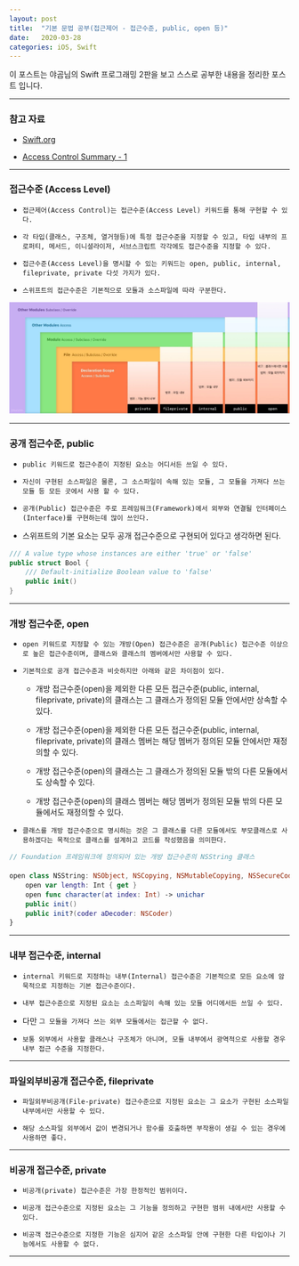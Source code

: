 ```yaml
---
layout: post
title:  "기본 문법 공부(접근제어 - 접근수준, public, open 등)"
date:   2020-03-28
categories: iOS, Swift
---
```


이 포스트는 야곰님의 Swift 프로그래밍 2판을 보고 스스로 공부한 내용을 정리한 포스트 입니다.

- - -

### 참고 자료

- [Swift.org](https://docs.swift.org/swift-book/LanguageGuide/AccessControl.html)

- [Access Control Summary - 1](https://vincentgeranium.github.io/ios,/swift/2020/03/28/basicSyntax.html)

- - -

### 접근수준 (Access Level)

- `접근제어(Access Control)는 접근수준(Access Level) 키워드를 통해 구현할 수 있다.`

- `각 타입(클래스, 구조체, 열거형등)에 특정 접근수준을 지정할 수 있고, 타입 내부의 프로퍼티, 메서드, 이니셜라이저, 서브스크립트 각각에도 접근수준을 지정할 수 있다.`

- `접근수준(Access Level)을 명시할 수 있는 키워드는 open, public, internal, fileprivate, private 다섯 가지가 있다.`

- `스위프트의 접근수준은 기본적으로 모듈과 소스파일에 따라 구분한다.`

![AccessLevelImage-1](https://github.com/VincentGeranium/VincentGeranium.github.io/blob/master/assets/img/SwiftAccessControl.png?raw=true)

- - -

### 공개 접근수준, public

- `public 키워드로 접근수준이 지정된 요소는 어디서든 쓰일 수 있다.`

- `자신이 구현된 소스파일은 물론, 그 소스파일이 속해 있는 모듈, 그 모듈을 가져다 쓰는 모듈 등 모든 곳에서 사용 할 수 있다.`

- `공개(Public) 접근수준은 주로 프레임워크(Framework)에서 외부와 연결될 인터페이스(Interface)를 구현하는데 많이 쓰인다.`

- 스위프트의 기본 요소는 모두 공개 접근수준으로 구현되어 있다고 생각하면 된다.

```swift
/// A value type whose instances are either 'true' or 'false'
public struct Bool {
    /// Default-initialize Boolean value to 'false'
    public init()
}
```

- - -

### 개방 접근수준, open

- `open 키워드로 지정할 수 있는 개방(Open) 접근수준은 공개(Public) 접근수준 이상으로 높은 접근수준이며, 클래스와 클래스의 멤버에서만 사용할 수 있다.`

- `기본적으로 공개 접근수준과 비슷하지만 아래와 같은 차이점이 있다.`

    - 개방 접근수준(open)을 제외한 다른 모든 접근수준(public, internal, fileprivate, private)의 클래스는 그 클래스가 정의된 모듈 안에서만 상속할 수 있다.
    
    - 개방 접근수준(open)을 제외한 다른 모든 접근수준(public, internal, fileprivate, private)의 클래스 멤버는 해당 멤버가 정의된 모듈 안에서만 재정의할 수 있다.
    
    - 개방 접근수준(open)의 클래스는 그 클래스가 정의된 모듈 밖의 다른 모듈에서도 상속할 수 있다.
    
    - 개방 접근수준(open)의 클래스 멤버는 해당 멤버가 정의된 모듈 밖의 다른 모듈에서도 재정의할 수 있다.
    
- `클래스를 개방 접근수준으로 명시하는 것은 그 클래스를 다른 모듈에서도 부모클래스로 사용하겠다는 목적으로 클래스를 설계하고 코드를 작성했음을 의미한다.`

```swift
// Foundation 프레임워크에 정의되어 있는 개방 접근수준의 NSString 클래스

open class NSString: NSObject, NSCopying, NSMutableCopying, NSSecureCoding {
    open var length: Int { get }
    open func character(at index: Int) -> unichar
    public init()
    public init?(coder aDecoder: NSCoder)
}
```

- - -

### 내부 접근수준, internal

- `internal 키워드로 지정하는 내부(Internal) 접근수준은 기본적으로 모든 요소에 암묵적으로 지정하는 기본 접근수준이다.`

- `내부 접근수준으로 지정된 요소는 소스파일이 속해 있는 모듈 어디에서든 쓰일 수 있다.`

- 다만 `그 모듈을 가져다 쓰는 외부 모듈에서는 접근할 수 없다.`

- `보통 외부에서 사용할 클래스나 구조체가 아니며, 모듈 내부에서 광역적으로 사용할 경우 내부 접근 수준을 지정한다.`

- - -

### 파일외부비공개 접근수준, fileprivate

- `파일외부비공개(File-private) 접근수준으로 지정된 요소는 그 요소가 구현된 소스파일 내부에서만 사용할 수 있다.`

- `해당 소스파일 외부에서 값이 변경되거나 함수를 호출하면 부작용이 생길 수 있는 경우에 사용하면 좋다.`

- - -

### 비공개 접근수준, private

- `비공개(private) 접근수준은 가장 한정적인 범위이다.`

- `비공개 접근수준으로 지정된 요소는 그 기능을 정의하고 구현한 범위 내에서만 사용할 수 있다.`

- `비공객 접근수준으로 지정한 기능은 심지어 같은 소스파일 안에 구현한 다른 타입이나 기능에서도 사용할 수 없다.`

- - -